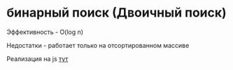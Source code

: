 # бинарный поиск (Двоичный поиск)

Эффективность - O(log n)

Недостатки - работает только на отсортированном массиве

Реализация на js  [тут](https://github.com/hardpsycho/algrorithms/blob/master/find/binarySearch/binarySearch.ts)